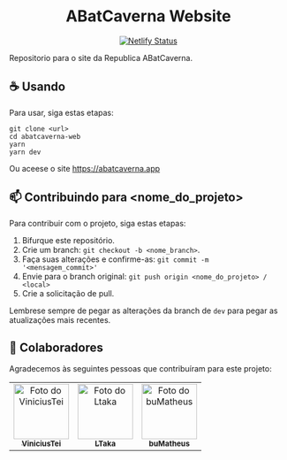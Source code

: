<h1 align="center">ABatCaverna Website</h1>

<div align="center">
  
  [![Netlify Status](https://api.netlify.com/api/v1/badges/8a31f721-106f-4f21-9b5a-f4cda0060902/deploy-status)](https://app.netlify.com/sites/silly-albattani-9330a5/deploys)

</div>


Repositorio para o site da Republica ABatCaverna.

## ☕ Usando

Para usar, siga estas etapas:

```
git clone <url>
cd abatcaverna-web
yarn
yarn dev
```

Ou aceese o site https://abatcaverna.app

## 📫 Contribuindo para <nome_do_projeto>

Para contribuir com o projeto, siga estas etapas:

1. Bifurque este repositório.
2. Crie um branch: `git checkout -b <nome_branch>`.
3. Faça suas alterações e confirme-as: `git commit -m '<mensagem_commit>'`
4. Envie para o branch original: `git push origin <nome_do_projeto> / <local>`
5. Crie a solicitação de pull.

Lembrese sempre de pegar as alterações da branch de `dev` para pegar as atualizações mais recentes.

## 🤝 Colaboradores

Agradecemos às seguintes pessoas que contribuíram para este projeto:

<table>
  <tr>
    <td align="center">
      <a href="#">
        <img src="https://github.com/ViniciusTei.png" width="100px;" alt="Foto do ViniciusTei"/><br>
        <sub>
          <b>ViniciusTei</b>
        </sub>
      </a>
    </td>
    <td align="center">
      <a href="#">
        <img src="https://github.com/LTaka.png" width="100px;" alt="Foto do Ltaka"/><br>
        <sub>
          <b>LTaka</b>
        </sub>
      </a>
    </td>
    <td align="center">
      <a href="#">
        <img src="https://github.com/buMatheus.png" width="100px;" alt="Foto do buMatheus"/><br>
        <sub>
          <b>buMatheus</b>
        </sub>
      </a>
    </td>
  </tr>
</table>

